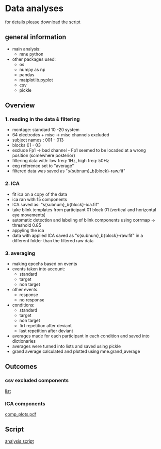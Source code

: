 # Data analyses

for details please download the [script](https://github.com/hibiki0827/backsta/blob/master/project/backsta.py)

## general information

* main analysis:
  * mne python
* other packages used:
  * os
  * numpy as np
  * pandas
  * matplotlib.pyplot
  * csv
  * pickle

## Overview


### 1. reading in the data & filtering

* montage: standard 10 -20 system
* 64 electrodes + misc -> misc channels excluded
* subject names : 001 - 013
* blocks 01 - 03
* exclude Fp1 -> bad channel - Fp1 seemed to be locaded at a wrong position (somewhere posterior)
* filtering data with: low freq: 1Hz, high freq: 50Hz 
* eeg reference set to "average"
* filtered data was saved as "s{subnum}_b{block}-raw.fif"

### 2. ICA

* fit ica on a copy of the data
* ica ran with 15 components
* ICA saved as: "s{subnum}_b{block}-ica.fif"
* take blink templates from participant 01 block 01  (vertical and horizontal eye movements)
* automatic detection and labeling of blink components using corrmap -> threshold 0.85
* appyling the ica
* data with applied ICA saved as "s{subnum}_b{block}-raw.fif" in a different folder than the filtered raw data

### 3. averaging

* making epochs based on events
* events taken into account:
  *  standard
  *  target 
  *  non target
* other events
  *  response 
  *  no response
* conditions:
  * standard
  * target
  * non target
  * firt repetition after deviant
  * last repetition after deviant
* averages made for each participant in each condition  and saved into dictionaries
* averages were turned into lists and saved using pickle
* grand average calculated and plotted using mne.grand_average

## Outcomes

### csv excluded components

[list](https://github.com/hibiki0827/backsta/blob/master/project/excludedcomp.csv)

### ICA components

[comp_plots.pdf](https://github.com/hibiki0827/backsta/files/6950452/comp_plots.pdf)

## Script

[analysis script](https://github.com/hibiki0827/backsta/blob/master/project/backsta.py)



